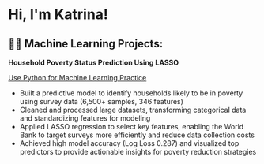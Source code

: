 <h1>Hi, I'm Katrina! </h1>

<h2>👩‍💻 Machine Learning Projects:</h2>

**Household Poverty Status Prediction Using LASSO**

[Use Python for Machine Learning Practice](https://github.com/xinhuikatrinakuo/WorldBankLASSOProject)

- Built a predictive model to identify households likely to be in poverty using survey data (6,500+ samples, 346 features)
- Cleaned and processed large datasets, transforming categorical data and standardizing features for modeling
- Applied LASSO regression to select key features, enabling the World Bank to target surveys more efficiently and reduce data collection costs
- Achieved high model accuracy (Log Loss 0.287) and visualized top predictors to provide actionable insights for poverty reduction strategies


[youtube]: https://www.youtube.com/@bonbonice1260
[instagram]: https://www.instagram.com/xh_ktna/
[linkedin]: https://www.linkedin.com/in/xinhuikatrinakuo/

<!--
**joshmadakor1/joshmadakor1** is a ✨ _special_ ✨ repository because its `README.md` (this file) appears on your GitHub profile.

Here are some ideas to get you started:

- 🔭 I’m currently working on ...
- 🌱 I’m currently learning ...
- 👯 I’m looking to collaborate on ...
- 🤔 I’m looking for help with ...
- 💬 Ask me about ...
- 📫 How to reach me: ...
- 😄 Pronouns: ...
- ⚡ Fun fact: ...
-->
